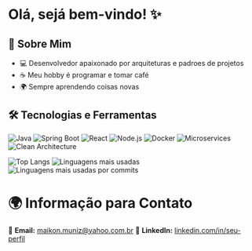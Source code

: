 # Olá, sejá bem-vindo! ✨

## 🌟 Sobre Mim

- 💻 Desenvolvedor apaixonado por arquiteturas e padroes de projetos 
- ☕ Meu hobby é programar e tomar café
- 🌍 Sempre aprendendo coisas novas  

## 🛠 Tecnologias e Ferramentas

![Java](https://img.shields.io/badge/Java-%23ED8B00.svg?style=for-the-badge&logo=java&logoColor=white)
![Spring Boot](https://img.shields.io/badge/Spring%20Boot-%236DB33F.svg?style=for-the-badge&logo=spring&logoColor=white)
![React](https://img.shields.io/badge/React-%2361DAFB.svg?style=for-the-badge&logo=react&logoColor=white)
![Node.js](https://img.shields.io/badge/Node.js-%23339933.svg?style=for-the-badge&logo=nodedotjs&logoColor=white)
![Docker](https://img.shields.io/badge/Docker-%230db7ed.svg?style=for-the-badge&logo=docker&logoColor=white)
![Microservices](https://img.shields.io/badge/Microservices-%23007ACC.svg?style=for-the-badge&logo=apachekafka&logoColor=white)
![Clean Architecture](https://img.shields.io/badge/Clean%20Architecture-%231E90FF.svg?style=for-the-badge&logo=dependabot&logoColor=white)

![Top Langs](https://github-readme-stats.vercel.app/api/top-langs/?username=maikonmuniz&layout=compact&theme=tokyonight&langs_count=8&card_width=500)
![Linguagens mais usadas](https://github-profile-summary-cards.vercel.app/api/cards/repos-per-language?username=maikonmuniz&theme=radical)
![Linguagens mais usadas por commits](https://github-profile-summary-cards.vercel.app/api/cards/most-commit-language?username=maikonmuniz&theme=radical)

# 🌍 Informação para Contato  
📩 **Email:** maikon.muniz@yahoo.com.br
🔗 **LinkedIn:** [linkedin.com/in/seu-perfil](https://www.linkedin.com/in/maikon-muniz-da-silva-72a155187/)  
